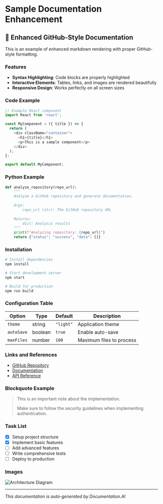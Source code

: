 # Sample Documentation Enhancement

## 🚀 Enhanced GitHub-Style Documentation

This is an example of enhanced markdown rendering with proper GitHub-style formatting.

### Features

- **Syntax Highlighting**: Code blocks are properly highlighted
- **Interactive Elements**: Tables, links, and images are rendered beautifully
- **Responsive Design**: Works perfectly on all screen sizes

### Code Example

```javascript
// Example React component
import React from 'react';

const MyComponent = ({ title }) => {
  return (
    <div className="container">
      <h1>{title}</h1>
      <p>This is a sample component</p>
    </div>
  );
};

export default MyComponent;
```

### Python Example

```python
def analyze_repository(repo_url):
    """
    Analyze a GitHub repository and generate documentation.
    
    Args:
        repo_url (str): The GitHub repository URL
        
    Returns:
        dict: Analysis results
    """
    print(f"Analyzing repository: {repo_url}")
    return {"status": "success", "data": []}
```

### Installation

```bash
# Install dependencies
npm install

# Start development server
npm start

# Build for production
npm run build
```

### Configuration Table

| Option | Type | Default | Description |
|--------|------|---------|-------------|
| `theme` | string | `"light"` | Application theme |
| `autoSave` | boolean | `true` | Enable auto-save |
| `maxFiles` | number | `100` | Maximum files to process |

### Links and References

- [GitHub Repository](https://github.com/example/repo)
- [Documentation](https://docs.example.com)
- [API Reference](https://api.example.com)

### Blockquote Example

> This is an important note about the implementation. 
> 
> Make sure to follow the security guidelines when implementing authentication.

### Task List

- [x] Setup project structure
- [x] Implement basic features
- [ ] Add advanced features
- [ ] Write comprehensive tests
- [ ] Deploy to production

### Images

![Architecture Diagram](https://via.placeholder.com/600x300/4F46E5/FFFFFF?text=Architecture+Diagram)

---

*This documentation is auto-generated by Documentation.AI*
